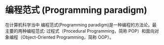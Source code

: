# 编程范式 (Programming paradigm)

在计算机科学当中 编程范式(Programming paradigm)是一种编程的方法论，最主要的两种编程范式: 过程式（Procedural Programming，简称 POP）和面向对象编程（Object-Oriented Programming，简称 OOP）。

